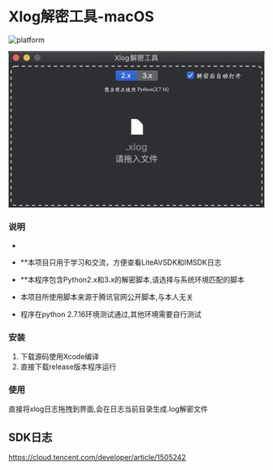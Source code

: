 # Xlog解密工具-macOS

![platform](https://img.shields.io/badge/platform-macos-lightgrey.svg)  

![XlogDecoder](https://github.com/LiuKaoji/XlogDecoder/blob/master/screenshot.png)
### 说明
* 
* **本项目只用于学习和交流，方便查看LiteAVSDK和IMSDK日志

* **本程序包含Python2.x和3.x的解密脚本,请选择与系统环境匹配的脚本

* 本项目所使用脚本来源于腾讯官网公开脚本,与本人无关

* 程序在python 2.7.16环境测试通过,其他环境需要自行测试

### 安装

1. 下载源码使用Xcode编译
2. 直接下载release版本程序运行


### 使用

直接将xlog日志拖拽到界面,会在日志当前目录生成.log解密文件

## SDK日志
https://cloud.tencent.com/developer/article/1505242
 
